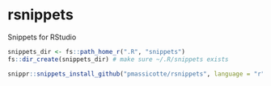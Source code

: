 # rsnippets
Snippets for RStudio

```r
snippets_dir <- fs::path_home_r(".R", "snippets")
fs::dir_create(snippets_dir) # make sure ~/.R/snippets exists
```

```r
snippr::snippets_install_github("pmassicotte/rsnippets", language = "r")
```
